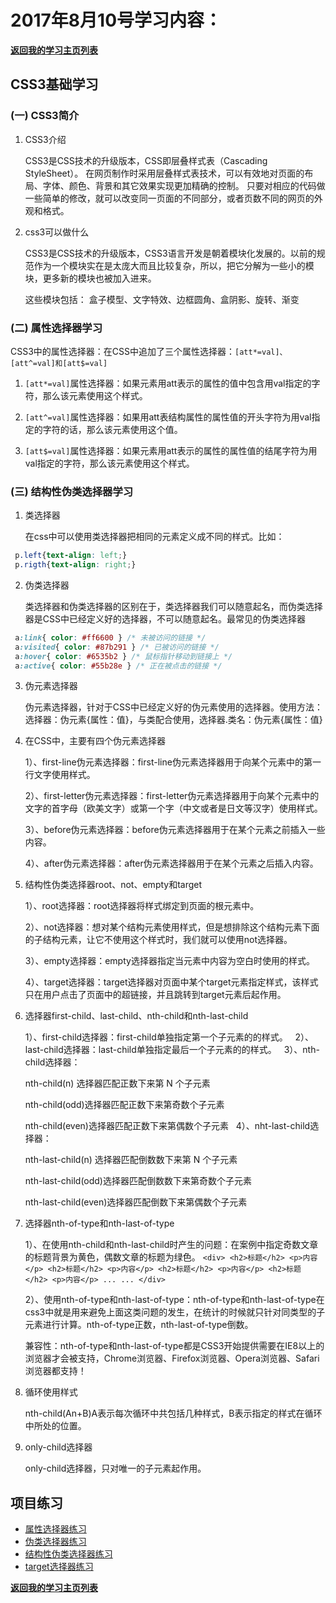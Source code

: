 # 2017年8月10号学习内容：


**[返回我的学习主页列表](https://super456.github.io/study-html-css-2017/)**

## CSS3基础学习

### (一) CSS3简介

1. CSS3介绍

   CSS3是CSS技术的升级版本，CSS即层叠样式表（Cascading StyleSheet）。 在网页制作时采用层叠样式表技术，可以有效地对页面的布局、字体、颜色、背景和其它效果实现更加精确的控制。 只要对相应的代码做一些简单的修改，就可以改变同一页面的不同部分，或者页数不同的网页的外观和格式。

2. css3可以做什么

   CSS3是CSS技术的升级版本，CSS3语言开发是朝着模块化发展的。以前的规范作为一个模块实在是太庞大而且比较复杂，所以，把它分解为一些小的模块，更多新的模块也被加入进来。

   这些模块包括： 盒子模型、文字特效、边框圆角、盒阴影、旋转、渐变
 
### (二) 属性选择器学习

CSS3中的属性选择器：在CSS中追加了三个属性选择器：`[att*=val]、[att^=val]和[att$=val]`


1. `[att*=val]`属性选择器：如果元素用att表示的属性的值中包含用val指定的字符，那么该元素使用这个样式。
    
2. `[att^=val]`属性选择器：如果用att表结构属性的属性值的开头字符为用val指定的字符的话，那么该元素使用这个值。


3. `[att$=val]`属性选择器：如果元素用att表示的属性的属性值的结尾字符为用val指定的字符，那么该元素使用这个样式。

### (三) 结构性伪类选择器学习

1. 类选择器

   在css中可以使用类选择器把相同的元素定义成不同的样式。比如：

```css
 p.left{text-align: left;}
 p.rigth{text-align: right;}
```

2. 伪类选择器

   类选择器和伪类选择器的区别在于，类选择器我们可以随意起名，而伪类选择器是CSS中已经定义好的选择器，不可以随意起名。最常见的伪类选择器

```css
 a:link{ color: #ff6600 } /* 未被访问的链接 */
 a:visited{ color: #87b291 } /* 已被访问的链接 */
 a:hover{ color: #6535b2 } /* 鼠标指针移动到链接上 */
 a:active{ color: #55b28e } /* 正在被点击的链接 */
```

3. 伪元素选择器

   伪元素选择器，针对于CSS中已经定义好的伪元素使用的选择器。使用方法：选择器：伪元素{属性：值}，与类配合使用，选择器.类名：伪元素{属性：值}


4. 在CSS中，主要有四个伪元素选择器

   1）、first-line伪元素选择器：first-line伪元素选择器用于向某个元素中的第一行文字使用样式。

   2）、first-letter伪元素选择器：first-letter伪元素选择器用于向某个元素中的文字的首字母（欧美文字）或第一个字（中文或者是日文等汉字）使用样式。

   3）、before伪元素选择器：before伪元素选择器用于在某个元素之前插入一些内容。

   4）、after伪元素选择器：after伪元素选择器用于在某个元素之后插入内容。

5. 结构性伪类选择器root、not、empty和target

   1）、root选择器：root选择器将样式绑定到页面的根元素中。

   2）、not选择器：想对某个结构元素使用样式，但是想排除这个结构元素下面的子结构元素，让它不使用这个样式时，我们就可以使用not选择器。

   3）、empty选择器：empty选择器指定当元素中内容为空白时使用的样式。

   4）、target选择器：target选择器对页面中某个target元素指定样式，该样式只在用户点击了页面中的超链接，并且跳转到target元素后起作用。


6. 选择器first-child、last-child、nth-child和nth-last-child

   1）、first-child选择器：first-child单独指定第一个子元素的的样式。
 
   2）、last-child选择器：last-child单独指定最后一个子元素的的样式。
 
   3）、nth-child选择器：

   nth-child(n) 选择器匹配正数下来第 N 个子元素

   nth-child(odd)选择器匹配正数下来第奇数个子元素

   nth-child(even)选择器匹配正数下来第偶数个子元素
 
   4）、nht-last-child选择器：

   nth-last-child(n) 选择器匹配倒数数下来第 N 个子元素 

   nth-last-child(odd)选择器匹配倒数数下来第奇数个子元素

   nth-last-child(even)选择器匹配倒数下来第偶数个子元素


7. 选择器nth-of-type和nth-last-of-type

   1）、在使用nth-child和nth-last-child时产生的问题：在案例中指定奇数文章的标题背景为黄色，偶数文章的标题为绿色。 `<div> <h2>标题</h2> <p>内容</p> <h2>标题</h2> <p>内容</p> <h2>标题</h2> <p>内容</p> <h2>标题</h2> <p>内容</p> ... ... </div>`

   2）、使用nth-of-type和nth-last-of-type：nth-of-type和nth-last-of-type在css3中就是用来避免上面这类问题的发生，在统计的时候就只针对同类型的子元素进行计算。nth-of-type正数，nth-last-of-type倒数。

   兼容性：nth-of-type和nth-last-of-type都是CSS3开始提供需要在IE8以上的浏览器才会被支持，Chrome浏览器、Firefox浏览器、Opera浏览器、Safari浏览器都支持！


8. 循环使用样式

   nth-child(An+B)A表示每次循环中共包括几种样式，B表示指定的样式在循环中所处的位置。


9. only-child选择器

   only-child选择器，只对唯一的子元素起作用。

## 项目练习
- [属性选择器练习][52]
- [伪类选择器练习][53]
- [结构性伪类选择器练习][54]
- [target选择器练习][55]

**[返回我的学习主页列表](https://super456.github.io/study-html-css-2017/)**


[52]: https://super456.github.io/study-html-css-2017/0810/att-val.html
[53]: https://super456.github.io/study-html-css-2017/0810/pseudo-element.html
[54]: https://super456.github.io/study-html-css-2017/0810/structured-selectors.html
[55]: https://super456.github.io/study-html-css-2017/0810/target.html
